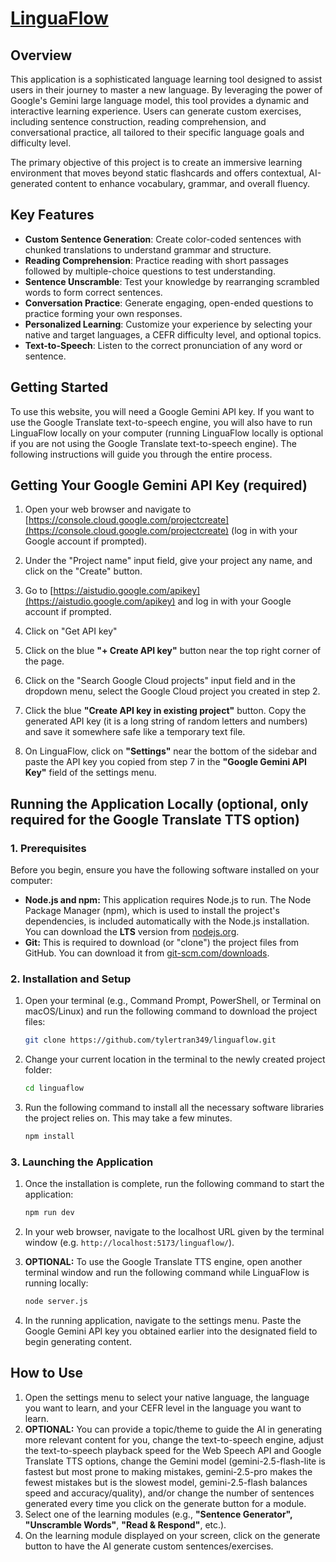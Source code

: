 # [LinguaFlow](https://linguaflow.up.railway.app/)

## Overview

This application is a sophisticated language learning tool designed to assist users in their journey to master a new language. By leveraging the power of Google's Gemini large language model, this tool provides a dynamic and interactive learning experience. Users can generate custom exercises, including sentence construction, reading comprehension, and conversational practice, all tailored to their specific language goals and difficulty level.

The primary objective of this project is to create an immersive learning environment that moves beyond static flashcards and offers contextual, AI-generated content to enhance vocabulary, grammar, and overall fluency.

## Key Features

*   **Custom Sentence Generation**: Create color-coded sentences with chunked translations to understand grammar and structure.
*   **Reading Comprehension**: Practice reading with short passages followed by multiple-choice questions to test understanding.
*   **Sentence Unscramble**: Test your knowledge by rearranging scrambled words to form correct sentences.
*   **Conversation Practice**: Generate engaging, open-ended questions to practice forming your own responses.
*   **Personalized Learning**: Customize your experience by selecting your native and target languages, a CEFR difficulty level, and optional topics.
*   **Text-to-Speech**: Listen to the correct pronunciation of any word or sentence.

## Getting Started

To use this website, you will need a Google Gemini API key. If you want to use the Google Translate text-to-speech engine, you will also have to run LinguaFlow locally on your computer (running LinguaFlow locally is optional if you are not using the Google Translate text-to-speech engine). The following instructions will guide you through the entire process.

## Getting Your Google Gemini API Key (required)

1. Open your web browser and navigate to [https://console.cloud.google.com/projectcreate](https://console.cloud.google.com/projectcreate) (log in with your Google account if prompted).

2. Under the "Project name" input field, give your project any name, and click on the "Create" button.

3. Go to [https://aistudio.google.com/apikey](https://aistudio.google.com/apikey) and log in with your Google account if prompted.

4. Click on "Get API key"

5. Click on the blue **"+ Create API key"** button near the top right corner of the page.

6. Click on the "Search Google Cloud projects" input field and in the dropdown menu, select the Google Cloud project you created in step 2.

7. Click the blue **"Create API key in existing project"** button. Copy the generated API key (it is a long string of random letters and numbers) and save it somewhere safe like a temporary text file.

8. On LinguaFlow, click on **"Settings"** near the bottom of the sidebar and paste the API key you copied from step 7 in the **"Google Gemini API Key"** field of the settings menu.

## Running the Application Locally (optional, only required for the Google Translate TTS option)

### 1. Prerequisites

Before you begin, ensure you have the following software installed on your computer:
*   **Node.js and npm:** This application requires Node.js to run. The Node Package Manager (npm), which is used to install the project's dependencies, is included automatically with the Node.js installation. You can download the **LTS** version from [nodejs.org](https://nodejs.org/).
*   **Git:** This is required to download (or "clone") the project files from GitHub. You can download it from [git-scm.com/downloads](https://git-scm.com/downloads).

### 2. Installation and Setup

1.  Open your terminal (e.g., Command Prompt, PowerShell, or Terminal on macOS/Linux) and run the following command to download the project files:
    ```bash
    git clone https://github.com/tylertran349/linguaflow.git
    ```

2.  Change your current location in the terminal to the newly created project folder:
    ```bash
    cd linguaflow
    ```

3.  Run the following command to install all the necessary software libraries the project relies on. This may take a few minutes.
    ```bash
    npm install
    ```

### 3. Launching the Application

1.  Once the installation is complete, run the following command to start the application:
    ```bash
    npm run dev
    ```

2.  In your web browser, navigate to the localhost URL given by the terminal window (e.g. `http://localhost:5173/linguaflow/`).

3. **OPTIONAL:** To use the Google Translate TTS engine, open another terminal window and run the following command while LinguaFlow is running locally:
    ```bash
    node server.js
    ```

4.  In the running application, navigate to the settings menu. Paste the Google Gemini API key you obtained earlier into the designated field to begin generating content.

## How to Use

1. Open the settings menu to select your native language, the language you want to learn, and your CEFR level in the language you want to learn. 
2. **OPTIONAL:** You can provide a topic/theme to guide the AI in generating more relevant content for you, change the text-to-speech engine, adjust the text-to-speech playback speed for the Web Speech API and Google Translate TTS options, change the Gemini model (gemini-2.5-flash-lite is fastest but most prone to making mistakes, gemini-2.5-pro makes the fewest mistakes but is the slowest model, gemini-2.5-flash balances speed and accuracy/quality), and/or change the number of sentences generated every time you click on the generate button for a module.
3. Select one of the learning modules (e.g., **"Sentence Generator",** **"Unscramble Words"**, **"Read & Respond"**, etc.).
4. On the learning module displayed on your screen, click on the generate button to have the AI generate custom sentences/exercises.